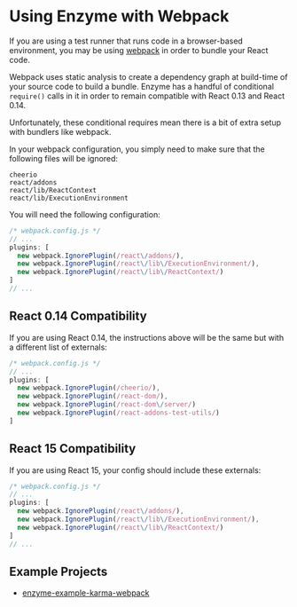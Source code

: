 # Using Enzyme with Webpack

If you are using a test runner that runs code in a browser-based environment, you may be using
[webpack]() in order to bundle your React code.

Webpack uses static analysis to create a dependency graph at build-time of your source code to
build a bundle. Enzyme has a handful of conditional `require()` calls in it in order to remain
compatible with React 0.13 and React 0.14.

Unfortunately, these conditional requires mean there is a bit of extra setup with bundlers like
webpack.

In your webpack configuration, you simply need to make sure that the following files will be ignored:

```
cheerio
react/addons
react/lib/ReactContext
react/lib/ExecutionEnvironment
```

You will need the following configuration:

```js
/* webpack.config.js */
// ...
plugins: [
  new webpack.IgnorePlugin(/react\/addons/),
  new webpack.IgnorePlugin(/react\/lib\/ExecutionEnvironment/),
  new webpack.IgnorePlugin(/react\/lib\/ReactContext/)
]
// ...
```


## React 0.14 Compatibility

If you are using React 0.14, the instructions above will be the same but with a different list of
externals:

```js
/* webpack.config.js */
// ...
plugins: [
  new webpack.IgnorePlugin(/cheerio/),
  new webpack.IgnorePlugin(/react-dom/),
  new webpack.IgnorePlugin(/react-dom\/server/)
  new webpack.IgnorePlugin(/react-addons-test-utils/)
]
```

## React 15 Compatibility

If you are using React 15, your config should include these externals:

```js
/* webpack.config.js */
// ...
plugins: [
  new webpack.IgnorePlugin(/react\/addons/),
  new webpack.IgnorePlugin(/react\/lib\/ExecutionEnvironment/),
  new webpack.IgnorePlugin(/react\/lib\/ReactContext/)
]
// ...
```

## Example Projects

- [enzyme-example-karma-webpack](https://github.com/lelandrichardson/enzyme-example-karma-webpack)

